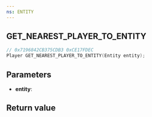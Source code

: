```yaml
---
ns: ENTITY
---
```

## GET_NEAREST_PLAYER_TO_ENTITY

```c
// 0x7196842CB375CDB3 0xCE17FDEC
Player GET_NEAREST_PLAYER_TO_ENTITY(Entity entity);
```


## Parameters
* **entity**: 

## Return value
